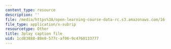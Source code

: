 ```yaml
---
content_type: resource
description: ''
file: /media/https%3A/open-learning-course-data-rc.s3.amazonaws.com/16-90-computational-methods-in-aerospace-engineering-spring-2014/1cd8388888e8577caf069c4760133777_DZtkqqY2Jn4.vtt
file_type: application/x-subrip
resourcetype: Other
title: 3play caption file
uid: 1cd83888-88e8-577c-af06-9c4760133777
---
```

